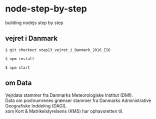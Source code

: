 node-step-by-step
=================

building nodejs step by step 


##  vejret i Danmark

    $ git checkout step13_vejret_i_Danmark_2016_ES6

    $ npm install
    
    $ npm start

	

## om Data

Vejrdata stammer fra Danmarks Meteorologiske Institut (DMI). <br>
Data om postnumrenes grænser stammer fra Danmarks Administrative Geografiske Inddeling (DAGI), <br>
som Kort & Matrikelstyrelsens (KMS) har ophavsretten til.



